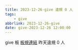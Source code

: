 ```yaml
---
title: 2023-12-26-give 違規 0 人
tags:
    - give
abbrlink: 2023-12-26-give
date: give-2023-12-26 12:00:00
---
```

give 板 [板規連結](https://www.ptt.cc/bbs/give/M.1612495900.A.C32.html)
昨天違規 0 人
